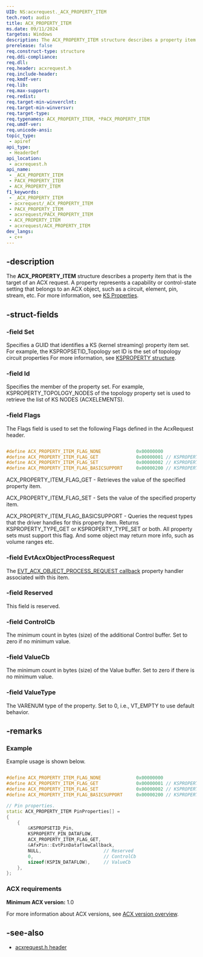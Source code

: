 ```yaml
---
UID: NS:acxrequest._ACX_PROPERTY_ITEM
tech.root: audio
title: ACX_PROPERTY_ITEM
ms.date: 09/11/2024
targetos: Windows
description: The ACX_PROPERTY_ITEM structure describes a property item that is the target of an ACX request.
prerelease: false
req.construct-type: structure
req.ddi-compliance: 
req.dll: 
req.header: acxrequest.h
req.include-header: 
req.kmdf-ver: 
req.lib: 
req.max-support: 
req.redist: 
req.target-min-winverclnt: 
req.target-min-winversvr: 
req.target-type: 
req.typenames: ACX_PROPERTY_ITEM, *PACX_PROPERTY_ITEM
req.umdf-ver: 
req.unicode-ansi: 
topic_type:
 - apiref
api_type:
 - HeaderDef
api_location:
 - acxrequest.h
api_name:
 - _ACX_PROPERTY_ITEM
 - PACX_PROPERTY_ITEM
 - ACX_PROPERTY_ITEM
f1_keywords:
 - _ACX_PROPERTY_ITEM
 - acxrequest/_ACX_PROPERTY_ITEM
 - PACX_PROPERTY_ITEM
 - acxrequest/PACX_PROPERTY_ITEM
 - ACX_PROPERTY_ITEM
 - acxrequest/ACX_PROPERTY_ITEM
dev_langs:
 - c++
---
```


## -description

The **ACX_PROPERTY_ITEM** structure describes a property item that is the target of an ACX request. A property represents a capability or control-state setting that belongs to an ACX object, such as a circuit, element, pin, stream, etc. For more information, see [KS Properties](/windows-hardware/drivers/stream/ks-properties).

## -struct-fields

### -field Set

Specifies a GUID that identifies a KS (kernel streaming) property item set. For example, the KSPROPSETID_Topology set ID is the set of topology circuit properties For more information, see [KSPROPERTY structure](/windows-hardware/drivers/stream/ksproperty-structure).

### -field Id

Specifies the member of the property set. For example, KSPROPERTY_TOPOLOGY_NODES of the topology property set is used to retrieve the list of KS NODES (ACXELEMENTS).

### -field Flags

The Flags field is used to set the following Flags defined in the AcxRequest header.

```cpp

#define ACX_PROPERTY_ITEM_FLAG_NONE             0x00000000
#define ACX_PROPERTY_ITEM_FLAG_GET              0x00000001 // KSPROPERTY_TYPE_GET
#define ACX_PROPERTY_ITEM_FLAG_SET              0x00000002 // KSPROPERTY_TYPE_SET
#define ACX_PROPERTY_ITEM_FLAG_BASICSUPPORT     0x00000200 // KSPROPERTY_TYPE_BASICSUPPORT

```

ACX_PROPERTY_ITEM_FLAG_GET - Retrieves the value of the specified property item.

ACX_PROPERTY_ITEM_FLAG_SET - Sets the value of the specified property item.

ACX_PROPERTY_ITEM_FLAG_BASICSUPPORT - Queries the request types that the driver handles for this property item. Returns KSPROPERTY_TYPE_GET or KSPROPERTY_TYPE_SET or both. All property sets must support this flag. And some object may return more info, such as volume ranges etc.

### -field EvtAcxObjectProcessRequest

The [EVT_ACX_OBJECT_PROCESS_REQUEST callback](nc-acxrequest-evt_acx_object_process_request.md) property handler associated with this item.

### -field Reserved

This field is reserved.

### -field ControlCb

The minimum count in bytes (size) of the additional Control buffer. Set to zero if no minimum value.

### -field ValueCb

The minimum count in bytes (size) of the Value buffer. Set to zero if there is no minimum value.

### -field ValueType

The VARENUM type of the property. Set to 0, i.e., VT_EMPTY to use default behavior.

## -remarks

### Example

Example usage is shown below.

```cpp

#define ACX_PROPERTY_ITEM_FLAG_NONE             0x00000000
#define ACX_PROPERTY_ITEM_FLAG_GET              0x00000001 // KSPROPERTY_TYPE_GET
#define ACX_PROPERTY_ITEM_FLAG_SET              0x00000002 // KSPROPERTY_TYPE_SET
#define ACX_PROPERTY_ITEM_FLAG_BASICSUPPORT     0x00000200 // KSPROPERTY_TYPE_BASICSUPPORT

// Pin properties.
static ACX_PROPERTY_ITEM PinProperties[] =
{
    {
        &KSPROPSETID_Pin,
        KSPROPERTY_PIN_DATAFLOW,
        ACX_PROPERTY_ITEM_FLAG_GET,
        &AfxPin::EvtPinDataflowCallback,
        NULL,                       // Reserved
        0,                          // ControlCb
        sizeof(KSPIN_DATAFLOW),     // ValueCb
    },
};  

```

### ACX requirements

**Minimum ACX version:** 1.0

For more information about ACX versions, see [ACX version overview](/windows-hardware/drivers/audio/acx-version-overview).

## -see-also

- [acxrequest.h header](index.md)
